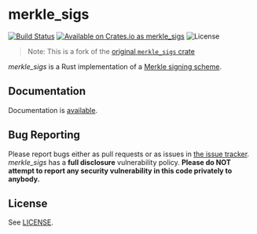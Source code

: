 # merkle_sigs

[![Build Status](https://travis-ci.org/SpinResearch/merkle_sigs.rs.svg?branch=master&style=flat)](https://travis-ci.org/SpinResearch/merkle_sigs.rs)
[![Available on Crates.io as merkle_sigs](https://img.shields.io/crates/v/merkle_sigs.svg)](https://crates.io/crates/merkle_sigs)
![License](https://img.shields.io/badge/license-bsd3-brightgreen.svg?style=flat)

> Note: This is a fork of the [original `merkle_sigs` crate](https://crates.io/crates/merkle_sigs)

*merkle_sigs* is a Rust implementation of a [Merkle signing scheme](https://blog.cryptographyengineering.com/2018/04/07/hash-based-signatures-an-illustrated-primer/).

## Documentation

Documentation is [available](https://spinresearch.github.io/merkle_sigs.rs/merkle_sigs/).

## Bug Reporting

Please report bugs either as pull requests or as issues in [the issue
tracker](https://github.com/SpinResearch/merkle_sigs.rs). *merkle_sigs* has a
**full disclosure** vulnerability policy. **Please do NOT attempt to report
any security vulnerability in this code privately to anybody.**

## License

See [LICENSE](LICENSE).
